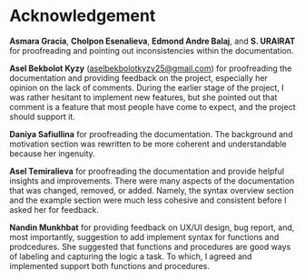 # Acknowledgement

**Asmara Gracia**, **Cholpon Esenalieva**, **Edmond Andre Balaj**, and **S. URAIRAT** for proofreading and pointing out inconsistencies within the documentation.

**Asel Bekbolot Kyzy** ([aselbekbolotkyzy25@gmail.com](mailto:aselbekbolotkyzy25@gmail.com)) for proofreading the documentation and providing feedback on the project, especially her opinion on the lack of comments.
During the earlier stage of the project, I was rather hesitant to implement new features, but she pointed out that comment is a feature that most people have come to expect, and the project should support it.

**Daniya Safiullina** for proofreading the documentation.
The background and motivation section was rewritten to be more coherent and understandable because her ingenuity.

**Asel Temiralieva** for proofreading the documentation and provide helpful insights and improvements.
There were many aspects of the documentation that was changed, removed, or added.
Namely, the syntax overview section and the example section were much less cohesive and consistent before I asked her for feedback.

**Nandin Munkhbat** for providing feedback on UX/UI design, bug report, and, most importantly, suggestion to add implement syntax for functions and prodcedures.
She suggested that functions and procedures are good ways of labeling and capturing the logic a task. To which, I agreed and implemented support both functions and procedures.
